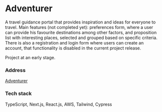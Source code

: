 # Adventurer

A travel guidance portal that provides inspiration and ideas for everyone to travel. Main features (not completed yet): preferences form, where a user can provide his favourite destinations among other factors, and proposition list with interesting places, selected and grouped based on specific criteria. There is also a registration and login form where users can create an account, that functionality is disabled in the current project release.

Project at an early stage.

### Address

<a href="https://d3dde1giuv87xo.cloudfront.net/" target="_blank">Adventurer</a>

### Tech stack

TypeScript, Next.js, React.js, AWS, Tailwind, Cypress
